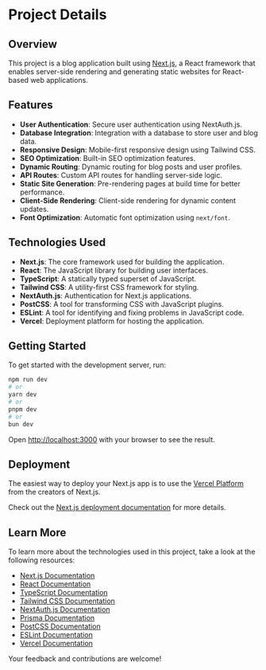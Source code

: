 # Project Details

## Overview

This project is a blog application built using [Next.js](https://nextjs.org), a React framework that enables server-side rendering and generating static websites for React-based web applications.

## Features

- **User Authentication**: Secure user authentication using NextAuth.js.
- **Database Integration**: Integration with a database to store user and blog data.
- **Responsive Design**: Mobile-first responsive design using Tailwind CSS.
- **SEO Optimization**: Built-in SEO optimization features.
- **Dynamic Routing**: Dynamic routing for blog posts and user profiles.
- **API Routes**: Custom API routes for handling server-side logic.
- **Static Site Generation**: Pre-rendering pages at build time for better performance.
- **Client-Side Rendering**: Client-side rendering for dynamic content updates.
- **Font Optimization**: Automatic font optimization using `next/font`.

## Technologies Used

- **Next.js**: The core framework used for building the application.
- **React**: The JavaScript library for building user interfaces.
- **TypeScript**: A statically typed superset of JavaScript.
- **Tailwind CSS**: A utility-first CSS framework for styling.
- **NextAuth.js**: Authentication for Next.js applications.
- **PostCSS**: A tool for transforming CSS with JavaScript plugins.
- **ESLint**: A tool for identifying and fixing problems in JavaScript code.
- **Vercel**: Deployment platform for hosting the application.

## Getting Started

To get started with the development server, run:

```bash
npm run dev
# or
yarn dev
# or
pnpm dev
# or
bun dev
```

Open [http://localhost:3000](http://localhost:3000) with your browser to see the result.

## Deployment

The easiest way to deploy your Next.js app is to use the [Vercel Platform](https://vercel.com) from the creators of Next.js.

Check out the [Next.js deployment documentation](https://nextjs.org/docs/app/building-your-application/deploying) for more details.

## Learn More

To learn more about the technologies used in this project, take a look at the following resources:

- [Next.js Documentation](https://nextjs.org/docs)
- [React Documentation](https://reactjs.org/docs/getting-started.html)
- [TypeScript Documentation](https://www.typescriptlang.org/docs/)
- [Tailwind CSS Documentation](https://tailwindcss.com/docs)
- [NextAuth.js Documentation](https://next-auth.js.org/getting-started/introduction)
- [Prisma Documentation](https://www.prisma.io/docs/)
- [PostCSS Documentation](https://postcss.org/)
- [ESLint Documentation](https://eslint.org/docs/user-guide/getting-started)
- [Vercel Documentation](https://vercel.com/docs)

Your feedback and contributions are welcome!